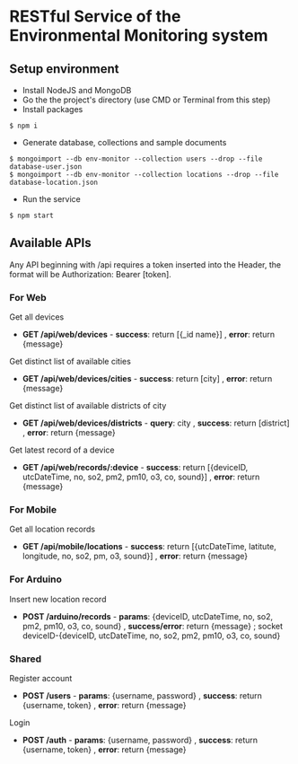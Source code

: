 # RESTful Service of the Environmental Monitoring system

## Setup environment

-   Install NodeJS and MongoDB
-   Go the the project's directory (use CMD or Terminal from this step)
-   Install packages
```
$ npm i
```
-   Generate database, collections and sample documents
```
$ mongoimport --db env-monitor --collection users --drop --file database-user.json
$ mongoimport --db env-monitor --collection locations --drop --file database-location.json
```
-   Run the service
```
$ npm start
```

## Available APIs

Any API beginning with /api requires a token inserted into the Header, the format will be Authorization: Bearer [token].

### For Web

Get all devices
-   **GET /api/web/devices** - **success**: return [{_id name}] , **error**: return {message}

Get distinct list of available cities
-   **GET /api/web/devices/cities** - **success**: return [city] , **error**: return {message}

Get distinct list of available districts of city
-   **GET /api/web/devices/districts** - **query**: city , **success**: return [district] , **error**: return {message}

Get latest record of a device
-   **GET /api/web/records/:device** - **success**: return [{deviceID, utcDateTime, no, so2, pm2, pm10, o3, co, sound}] , **error**: return {message}

### For Mobile

Get all location records
-   **GET /api/mobile/locations** - **success**: return [{utcDateTime, latitute, longitude, no, so2, pm, o3, sound}] , **error**: return {message}

### For Arduino

Insert new location record
-   **POST /arduino/records** - **params**: {deviceID, utcDateTime, no, so2, pm2, pm10, o3, co, sound} , 
**success/error**: return {message} ; socket deviceID-{deviceID, utcDateTime, no, so2, pm2, pm10, o3, co, sound}

### Shared

Register account
-   **POST /users** - **params**: {username, password} , **success**: return {username, token} , **error**: return {message}

Login
-   **POST /auth** - **params**: {username, password} , **success**: return {username, token} , **error**: return {message}